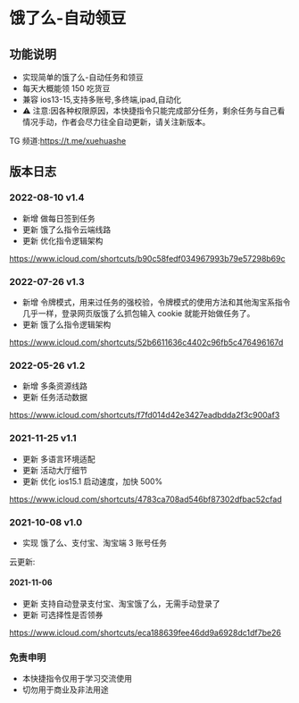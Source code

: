 # 饿了么-自动领豆

## 功能说明

- 实现简单的饿了么-自动任务和领豆
- 每天大概能领 150 吃货豆
- 兼容 ios13-15,支持多账号,多终端,ipad,自动化
- ⚠️ 注意:因各种权限原因，本快捷指令只能完成部分任务，剩余任务与自己看情况手动，作者会尽力往全自动更新，请关注新版本。

TG 频道:https://t.me/xuehuashe

## 版本日志

### 2022-08-10 v1.4

- 新增 做每日签到任务
- 更新 饿了么指令云端线路
- 更新 优化指令逻辑架构

https://www.icloud.com/shortcuts/b90c58fedf034967993b79e57298b69c

### 2022-07-26 v1.3

- 新增 令牌模式，用来过任务的强校验，令牌模式的使用方法和其他淘宝系指令几乎一样，登录网页版饿了么抓包输入 cookie 就能开始做任务了。
- 更新 饿了么指令逻辑架构

https://www.icloud.com/shortcuts/52b6611636c4402c96fb5c476496167d

### 2022-05-26 v1.2

- 新增 多条资源线路
- 更新 任务活动数据

https://www.icloud.com/shortcuts/f7fd014d42e3427eadbdda2f3c900af3

### 2021-11-25 v1.1

- 更新 多语言环境适配
- 更新 活动大厅细节
- 更新 优化 ios15.1 启动速度，加快 500%

https://www.icloud.com/shortcuts/4783ca708ad546bf87302dfbac52cfad

### 2021-10-08 v1.0

- 实现 饿了么、支付宝、淘宝端 3 账号任务

云更新:

#### 2021-11-06

- 更新 支持自动登录支付宝、淘宝饿了么，无需手动登录了
- 更新 可选择性是否领券

https://www.icloud.com/shortcuts/eca188639fee46dd9a6928dc1df7be26

### 免责申明

- 本快捷指令仅用于学习交流使用
- 切勿用于商业及非法用途

